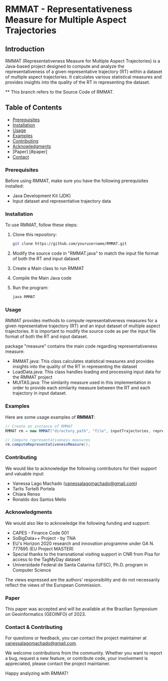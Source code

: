 # RMMAT - Representativeness Measure for Multiple Aspect Trajectories

## Introduction

RMMAT (Representativeness Measure for Multiple Aspect Trajectories) is a Java-based project designed to compute and analyze the representativeness of a given representative trajectory (RT) within a dataset of multiple aspect trajectories. It calculates various statistical measures and provides insights into the quality of the RT in representing the dataset.

** This branch refers to the Source Code of RMMAT.

## Table of Contents

- [Prerequisites](#prerequisites)
- [Installation](#installation)
- [Usage](#usage)
- [Examples](#examples)
- [Contributing](#contributing)
- [Acknowledgments](#acknowledgments)
- [Paper] [#paper]
- [Contact](#contact)


### Prerequisites

Before using RMMAT, make sure you have the following prerequisites installed:

- Java Development Kit (JDK)
- Input dataset and representative trajectory data

### Installation

To use RMMAT, follow these steps:

1. Clone this repository:

   ```bash
   git clone https://github.com/yourusername/RMMAT.git

2. Modify the source code in "RMMAT.java" to match the input file format of both the RT and input dataset
3. Create a Main class to run RMMAT
4. Compile the Main Java code
5. Run the program:
     ```bash
     java RMMAT


### Usage

RMMAT provides methods to compute representativeness measures for a given representative trajectory (RT) and an input dataset of multiple aspect trajectories. 
It is important to modify the source code as per the input file format of both the RT and input dataset.

package "measure" contains the main code regarding representativeness measure:
- RMMAT.java: This class calculates statistical measures and provides insights into the quality of the RT in representing the dataset
- LoadData.java: This class handles loading and processing input data for the RMMAT project
- MUITAS.java: The similarity measure used in this implementation in order to provide each similarity measure between the RT and each trajectory in input dataset.

### Examples

Here are some usage examples of **RMMAT**:

```java
// Create an instance of RMMAT
RMMAT rm = new RMMAT("directory_path", "file", inputTrajectories, representativeTrajectory);

// Compute representativeness measures
rm.computeRepresentativenessMeasure();
```

### Contributing
We would like to acknowledge the following contributors for their support and valuable input:

- Vanessa Lago Machado (vanessalagomachado@gmail.com)
- Tarlis Tortelli Portela
- Chiara Renso
- Ronaldo dos Santos Mello

### Acknowledgments
We would also like to acknowledge the following funding and support:

- CAPES - Finance Code 001
- SoBigData++ Project - by TNA
- EU's Horizon 2020 research and innovation programme under GA N. 777695 (EU Project MASTER)
- Special thanks to the transnational visiting support in CNR from Pisa for access to the TagMyDay dataset
- Universidade Federal de Santa Catarina (UFSC), Ph.D. program in Computer Science

The views expressed are the authors' responsibility and do not necessarily reflect the views of the European Commission.

### Paper

This paper was accepted and will be available at the Brazilian Symposium on Geoinformatics (GEOINFO) of 2023.


### Contact & Contributing

For questions or feedback, you can contact the project maintainer at vanessalagomachado@gmail.com.

We welcome contributions from the community. Whether you want to report a bug, request a new feature, or contribute code, your involvement is appreciated, please contact the project maintainer.

Happy analyzing with RMMAT!


